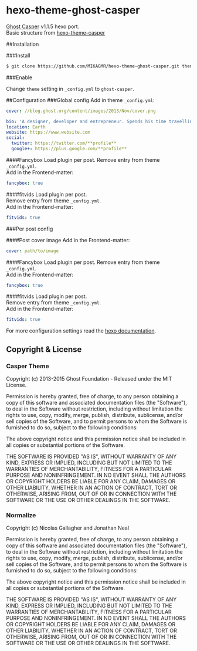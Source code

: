 # hexo-theme-ghost-casper
[Ghost Casper](https://github.com/TryGhost/Casper) v1.1.5 hexo port.  
Basic structure from [hexo-theme-casper](https://github.com/kywk/hexo-theme-casper)

##Installation

###Install

``` bash
$ git clone https://github.com/MIKAGMR/hexo-theme-ghost-casper.git themes/ghost-casper
```

###Enable

Change `theme` setting in `_config.yml` to `ghost-casper`.

##Configuration
###Global config
Add in theme `_config.yml`:

``` yml
cover: //blog.ghost.org/content/images/2013/Nov/cover.png

bio: 'A designer, developer and entrepreneur. Spends his time travelling the world with a bag of kites. Likes journalism and publishing platforms.'
location: Earth
website: https://www.website.com
social:
  twitter: https://twitter.com/**profile**
  google+: https://plus.google.com/**profile**
```

####Fancybox
Load plugin per post.
Remove entry from theme `_config.yml`.  
Add in the Frontend-matter:
``` yml
fancybox: true
```

####fitvids
Load plugin per post.  
Remove entry from theme `_config.yml`.  
Add in the Frontend-matter:
``` yml
fitvids: true
```

###Per post config

####Post cover image
Add in the Frontend-matter:
``` yml
cover: path/to/image
```

####Fancybox
Load plugin per post.
Remove entry from theme `_config.yml`.  
Add in the Frontend-matter:
``` yml
fancybox: true
```

####fitvids
Load plugin per post.  
Remove entry from theme `_config.yml`.  
Add in the Frontend-matter:
``` yml
fitvids: true
```

For more configuration settings read the [hexo documentation](http://hexo.io/docs/configuration.html).

## Copyright & License

### Casper Theme
Copyright (c) 2013-2015 Ghost Foundation - Released under the MIT License.

Permission is hereby granted, free of charge, to any person obtaining a copy of this software and associated documentation files (the "Software"), to deal in the Software without restriction, including without limitation the rights to use, copy, modify, merge, publish, distribute, sublicense, and/or sell copies of the Software, and to permit persons to whom the Software is furnished to do so, subject to the following conditions:

The above copyright notice and this permission notice shall be included in all copies or substantial portions of the Software.

THE SOFTWARE IS PROVIDED "AS IS", WITHOUT WARRANTY OF ANY KIND, EXPRESS OR IMPLIED, INCLUDING BUT NOT LIMITED TO THE WARRANTIES OF MERCHANTABILITY, FITNESS FOR A PARTICULAR PURPOSE AND
NONINFRINGEMENT. IN NO EVENT SHALL THE AUTHORS OR COPYRIGHT HOLDERS BE LIABLE FOR ANY CLAIM, DAMAGES OR OTHER LIABILITY, WHETHER IN AN ACTION OF CONTRACT, TORT OR OTHERWISE, ARISING FROM, OUT OF OR IN CONNECTION WITH THE SOFTWARE OR THE USE OR OTHER DEALINGS IN THE SOFTWARE.

### Normalize

Copyright (c) Nicolas Gallagher and Jonathan Neal

Permission is hereby granted, free of charge, to any person obtaining a copy of
this software and associated documentation files (the "Software"), to deal in
the Software without restriction, including without limitation the rights to
use, copy, modify, merge, publish, distribute, sublicense, and/or sell copies
of the Software, and to permit persons to whom the Software is furnished to do
so, subject to the following conditions:

The above copyright notice and this permission notice shall be included in all
copies or substantial portions of the Software.

THE SOFTWARE IS PROVIDED "AS IS", WITHOUT WARRANTY OF ANY KIND, EXPRESS OR
IMPLIED, INCLUDING BUT NOT LIMITED TO THE WARRANTIES OF MERCHANTABILITY,
FITNESS FOR A PARTICULAR PURPOSE AND NONINFRINGEMENT. IN NO EVENT SHALL THE
AUTHORS OR COPYRIGHT HOLDERS BE LIABLE FOR ANY CLAIM, DAMAGES OR OTHER
LIABILITY, WHETHER IN AN ACTION OF CONTRACT, TORT OR OTHERWISE, ARISING FROM,
OUT OF OR IN CONNECTION WITH THE SOFTWARE OR THE USE OR OTHER DEALINGS IN THE
SOFTWARE.
